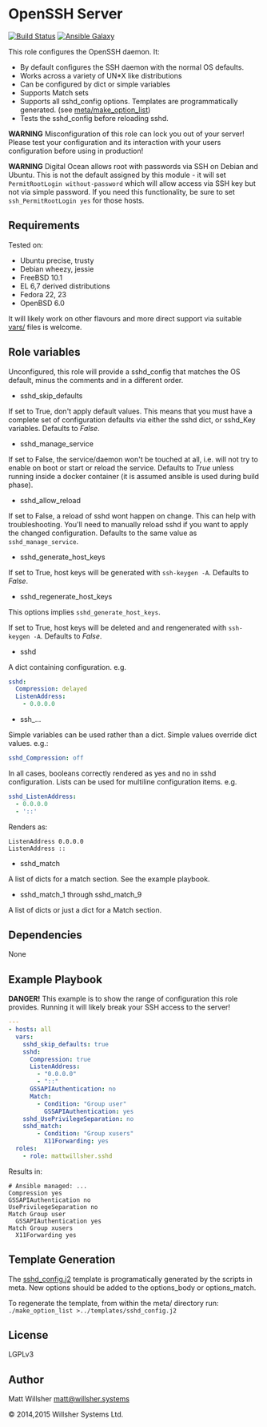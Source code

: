 OpenSSH Server
==============

[![Build Status](https://travis-ci.org/willshersystems/ansible-sshd.svg?branch=master)](https://travis-ci.org/willshersystems/ansible-sshd) [![Ansible Galaxy](http://img.shields.io/badge/galaxy-mattwillsher.sshd-660198.svg?style=flat)](https://galaxy.ansible.com/mattwillsher/sshd/)

This role configures the OpenSSH daemon. It:

* By default configures the SSH daemon with the normal OS defaults.
* Works across a variety of UN*X like distributions
* Can be configured by dict or simple variables
* Supports Match sets
* Supports all sshd_config options. Templates are programmatically generated.
  (see [meta/make_option_list](meta/make_option_list))
* Tests the sshd_config before reloading sshd.

**WARNING** Misconfiguration of this role can lock you out of your server!
Please test your configuration and its interaction with your users configuration
before using in production!

**WARNING** Digital Ocean allows root with passwords via SSH on Debian and
Ubuntu. This is not the default assigned by this module - it will set
`PermitRootLogin without-password` which will allow access via SSH key but not
via simple password. If you need this functionality, be sure to set
`ssh_PermitRootLogin yes` for those hosts.

Requirements
------------

Tested on:

* Ubuntu precise, trusty
* Debian wheezy, jessie
* FreeBSD 10.1
* EL 6,7 derived distributions
* Fedora 22, 23
* OpenBSD 6.0

It will likely work on other flavours and more direct support via suitable
[vars/](vars/) files is welcome.

Role variables
---------------

Unconfigured, this role will provide a sshd_config that matches the OS default,
minus the comments and in a different order.

* sshd_skip_defaults

If set to True, don't apply default values. This means that you must have a
complete set of configuration defaults via either the sshd dict, or sshd_Key
variables. Defaults to *False*.

* sshd_manage_service

If set to False, the service/daemon won't be touched at all, i.e. will not try
to enable on boot or start or reload the service.  Defaults to *True* unless
running inside a docker container (it is assumed ansible is used during build
phase).

* sshd_allow_reload

If set to False, a reload of sshd wont happen on change. This can help with
troubleshooting. You'll need to manually reload sshd if you want to apply the
changed configuration. Defaults to the same value as ``sshd_manage_service``.

* sshd_generate_host_keys

If set to True, host keys will be generated with ``ssh-keygen -A``. Defaults to
*False*.

* sshd_regenerate_host_keys

This options implies ``sshd_generate_host_keys``.

If set to True, host keys will be deleted and and rengenerated with
``ssh-keygen -A``. Defaults to *False*.

* sshd

A dict containing configuration.  e.g.

```yaml
sshd:
  Compression: delayed
  ListenAddress:
    - 0.0.0.0
```

* ssh_...

Simple variables can be used rather than a dict. Simple values override dict
values. e.g.:

```yaml
sshd_Compression: off
```

In all cases, booleans correctly rendered as yes and no in sshd configuration.
Lists can be used for multiline configuration items. e.g.

```yaml
sshd_ListenAddress:
  - 0.0.0.0
  - '::'
```

Renders as:

```
ListenAddress 0.0.0.0
ListenAddress ::
```

* sshd_match

A list of dicts for a match section. See the example playbook.

* sshd_match_1 through sshd_match_9

A list of dicts or just a dict for a Match section.

Dependencies
------------

None

Example Playbook
----------------

**DANGER!** This example is to show the range of configuration this role
provides. Running it will likely break your SSH access to the server!

```yaml
---
- hosts: all
  vars:
    sshd_skip_defaults: true
    sshd:
      Compression: true
      ListenAddress:
        - "0.0.0.0"
        - "::"
      GSSAPIAuthentication: no
      Match:
        - Condition: "Group user"
          GSSAPIAuthentication: yes
    sshd_UsePrivilegeSeparation: no
    sshd_match:
        - Condition: "Group xusers"
          X11Forwarding: yes
  roles:
    - role: mattwillsher.sshd
```

Results in:

```
# Ansible managed: ...
Compression yes
GSSAPIAuthentication no
UsePrivilegeSeparation no
Match Group user
  GSSAPIAuthentication yes
Match Group xusers
  X11Forwarding yes
```

Template Generation
-------------------

The [sshd_config.j2](templates/sshd_config.j2) template is programatically
generated by the scripts in meta. New options should be added to the
options_body or options_match.

To regenerate the template, from within the meta/ directory run:
`./make_option_list >../templates/sshd_config.j2`

License
-------

LGPLv3


Author
------

Matt Willsher <matt@willsher.systems>

&copy; 2014,2015 Willsher Systems Ltd.
